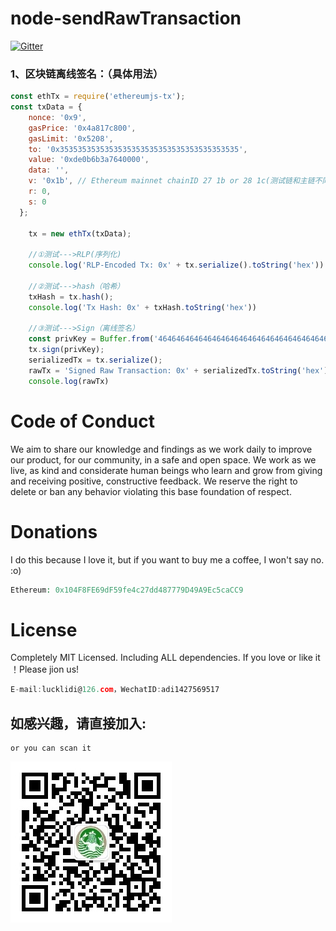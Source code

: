 # node-sendRawTransaction

[![Gitter](https://img.shields.io/gitter/room/nwjs/nw.js.svg)](https://gitter.im/fomo3d-wik)

### 1、区块链离线签名：（具体用法）

```JavaScript
const ethTx = require('ethereumjs-tx');
const txData = {
    nonce: '0x9',
    gasPrice: '0x4a817c800',
    gasLimit: '0x5208',
    to: '0x3535353535353535353535353535353535353535',
    value: '0xde0b6b3a7640000',
    data: '',
    v: '0x1b', // Ethereum mainnet chainID 27 1b or 28 1c(测试链和主链不同,rinkeby为0x2b,如不懂可以提issue)
    r: 0,
    s: 0
  };
  
    tx = new ethTx(txData);
    
    //①测试--->RLP(序列化)
    console.log('RLP-Encoded Tx: 0x' + tx.serialize().toString('hex'))

    //②测试--->hash（哈希）
    txHash = tx.hash();
    console.log('Tx Hash: 0x' + txHash.toString('hex'))

    //③测试--->Sign（离线签名）
    const privKey = Buffer.from('4646464646464646464646464646464646464646464646464646464646464646', 'hex');
    tx.sign(privKey);
    serializedTx = tx.serialize();
    rawTx = 'Signed Raw Transaction: 0x' + serializedTx.toString('hex');
    console.log(rawTx)
```
# Code of Conduct

We aim to share our knowledge and findings as we work daily to improve our product, for our community, in a safe and open space. We work as we live, as kind and considerate human beings who learn and grow from giving and receiving positive, constructive feedback. We reserve the right to delete or ban any behavior violating this base foundation of respect.

# Donations

I do this because I love it, but if you want to buy me a coffee, I won't say no. :o)
```php
Ethereum: 0x104F8FE69dF59fe4c27dd487779D49A9Ec5caCC9
```
# License

Completely MIT Licensed. Including ALL dependencies. If you love or like it ！Please jion us!
```go
E-mail:lucklidi@126.com，WechatID:adi1427569517
```
## 如感兴趣，请直接加入:
```
or you can scan it
```

![Image text](https://github.com/fomo3d-wiki/books/blob/master/images/weixinGZ.jpg)
